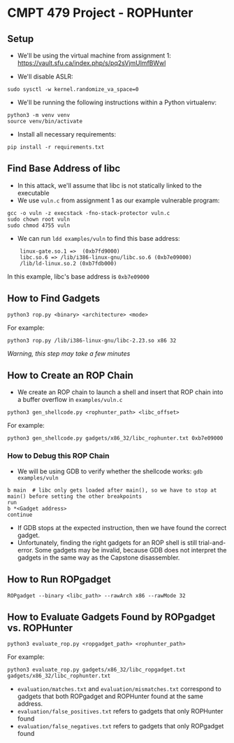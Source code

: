 # CMPT 479 Project - ROPHunter

## Setup
- We'll be using the virtual machine from assignment 1: https://vault.sfu.ca/index.php/s/pq2sVjmUlmfBWwl

- We'll disable ASLR:
```
sudo sysctl -w kernel.randomize_va_space=0
```

- We'll be running the following instructions within a Python virtualenv:
```
python3 -m venv venv
source venv/bin/activate
```

- Install all necessary requirements:
```
pip install -r requirements.txt
```

## Find Base Address of libc
- In this attack, we'll assume that libc is not statically linked to the executable
- We use `vuln.c` from assignment 1 as our example vulnerable program:
```
gcc -o vuln -z execstack -fno-stack-protector vuln.c
sudo chown root vuln
sudo chmod 4755 vuln
```
- We can run `ldd examples/vuln` to find this base address:
```
	linux-gate.so.1 =>  (0xb7fd9000)
	libc.so.6 => /lib/i386-linux-gnu/libc.so.6 (0xb7e09000)
	/lib/ld-linux.so.2 (0xb7fdb000)
```
In this example, libc's base address is `0xb7e09000`

## How to Find Gadgets
```
python3 rop.py <binary> <architecture> <mode>
```
For example:
```
python3 rop.py /lib/i386-linux-gnu/libc-2.23.so x86 32
```
*Warning, this step may take a few minutes* 

## How to Create an ROP Chain
- We create an ROP chain to launch a shell and insert that ROP chain into a buffer overflow in `examples/vuln.c`
```
python3 gen_shellcode.py <rophunter_path> <libc_offset>
```
For example:
```
python3 gen_shellcode.py gadgets/x86_32/libc_rophunter.txt 0xb7e09000
```

### How to Debug this ROP Chain
- We will be using GDB to verify whether the shellcode works: `gdb examples/vuln`
```
b main	# libc only gets loaded after main(), so we have to stop at main() before setting the other breakpoints
run
b *<Gadget address>
continue
```
- If GDB stops at the expected instruction, then we have found the correct gadget.
- Unfortunately, finding the right gadgets for an ROP shell is still trial-and-error. Some gadgets may be invalid, because GDB does not interpret the gadgets in the same way as the Capstone disassembler.

## How to Run ROPgadget
```
ROPgadget --binary <libc_path> --rawArch x86 --rawMode 32
```

## How to Evaluate Gadgets Found by ROPgadget vs. ROPHunter
```
python3 evaluate_rop.py <ropgadget_path> <rophunter_path>
```

For example:
```
python3 evaluate_rop.py gadgets/x86_32/libc_ropgadget.txt gadgets/x86_32/libc_rophunter.txt
```

- `evaluation/matches.txt` and `evaluation/mismatches.txt` correspond to gadgets that both ROPgadget and ROPHunter found at the same address.
- `evaluation/false_positives.txt` refers to gadgets that only ROPHunter found
- `evaluation/false_negatives.txt` refers to gadgets that only ROPgadget found
